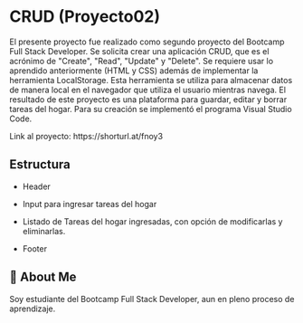# CRUD (Proyecto02)

El presente proyecto fue realizado como segundo proyecto del Bootcamp Full Stack Developer.
Se solicita crear una aplicación CRUD, que es el acrónimo de "Create", "Read", "Update" y "Delete".
Se requiere usar lo aprendido anteriormente (HTML y CSS) además de implementar la herramienta LocalStorage. Esta herramienta se utiliza para almacenar datos de manera local en el navegador que utiliza el usuario mientras navega. 
El resultado de este proyecto es una plataforma para guardar, editar y borrar tareas del hogar.
Para su creación se implementó el programa Visual Studio Code.
<div>
Link al proyecto: https://shorturl.at/fnoy3
</div>

## Estructura

- Header

- Input para ingresar tareas del hogar

- Listado de Tareas del hogar ingresadas, con opción de modificarlas y eliminarlas. 

- Footer


## 🚀 About Me
Soy estudiante del Bootcamp Full Stack Developer, aun en pleno proceso de aprendizaje.

